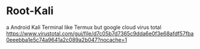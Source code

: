 # Root-Kali
a Android Kali Terminal like Termux but google cloud
virus total https://www.virustotal.com/gui/file/d7c05b7d7365c9dda6e0f3e68afdf57fba0eeebba1e5c74a9641a2c089a2b047?nocache=1
